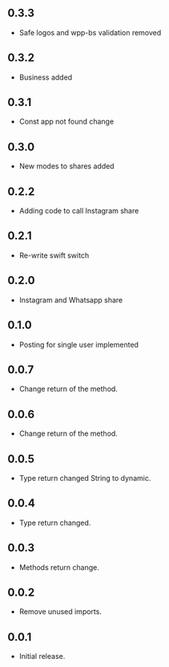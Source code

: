 ## 0.3.3

* Safe logos and wpp-bs validation removed

## 0.3.2

* Business added

## 0.3.1

* Const app not found change

## 0.3.0

* New modes to shares added

## 0.2.2

* Adding code to call Instagram share

## 0.2.1

* Re-write swift switch

## 0.2.0

* Instagram and Whatsapp share

## 0.1.0

* Posting for single user implemented

## 0.0.7

* Change return of the method.

## 0.0.6

* Change return of the method.

## 0.0.5

* Type return changed String to dynamic.

## 0.0.4

* Type return changed.

## 0.0.3

* Methods return change.

## 0.0.2

* Remove unused imports.

## 0.0.1

* Initial release.
